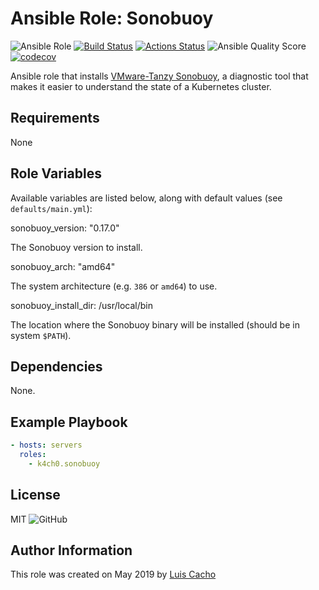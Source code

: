 # Ansible Role: Sonobuoy

![Ansible Role](https://img.shields.io/ansible/role/45240)
[![Build Status](https://travis-ci.com/k4ch0/ansible-sonobuoy.svg?branch=master)](https://travis-ci.com/k4ch0/ansible-sonobuoy)
[![Actions Status](https://github.com/k4ch0/ansible-sonobuoy/workflows/Molecule%20Test/badge.svg)](https://github.com/k4ch0/ansible-sonobuoy/actions)
![Ansible Quality Score](https://img.shields.io/ansible/quality/45240)
[![codecov](https://codecov.io/gh/k4ch0/ansible-sonobuoy/branch/master/graph/badge.svg)](https://codecov.io/gh/k4ch0/ansible-sonobuoy)


Ansible role that installs [VMware-Tanzy Sonobuoy](https://github.com/vmware-tanzu/sonobuoy), a diagnostic tool that makes it easier to understand the state of a Kubernetes cluster. 

## Requirements

None

## Role Variables

Available variables are listed below, along with default values (see `defaults/main.yml`):

  sonobuoy_version: "0.17.0"

The Sonobuoy version to install.

  sonobuoy_arch: "amd64"

The system architecture (e.g. `386` or `amd64`) to use.

  sonobuoy_install_dir: /usr/local/bin

The location where the Sonobuoy binary will be installed (should be in system `$PATH`).

## Dependencies

None.

## Example Playbook

```yaml
- hosts: servers
  roles:
    - k4ch0.sonobuoy
```

## License

MIT
![GitHub](https://img.shields.io/github/license/k4ch0/ansible-sonobuoy)

## Author Information

This role was created on May 2019 by [Luis Cacho](https://luiscachog.io)